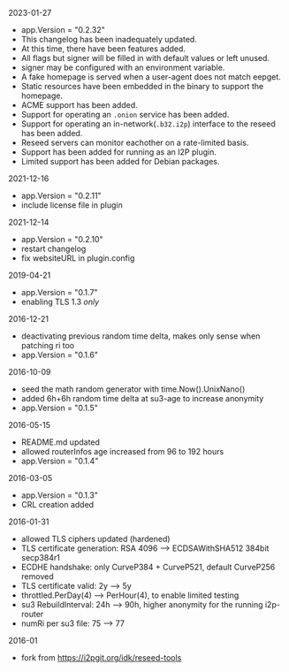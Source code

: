 2023-01-27
 * app.Version = "0.2.32"
 * This changelog has been inadequately updated.
 * At this time, there have been features added.
 * All flags but signer will be filled in with default values or left unused.
 * signer may be configured with an environment variable.
 * A fake homepage is served when a user-agent does not match eepget.
 * Static resources have been embedded in the binary to support the homepage.
 * ACME support has been added.
 * Support for operating an `.onion` service has been added.
 * Support for operating an in-network(`.b32.i2p`) interface to the reseed has been added.
 * Reseed servers can monitor eachother on a rate-limited basis.
 * Support has been added for running as an I2P plugin.
 * Limited support has been added for Debian packages.

2021-12-16
 * app.Version = "0.2.11"
 * include license file in plugin

2021-12-14
 * app.Version = "0.2.10"
 * restart changelog
 * fix websiteURL in plugin.config

2019-04-21
 * app.Version = "0.1.7"
 * enabling TLS 1.3 *only*

2016-12-21
 * deactivating previous random time delta, makes only sense when patching ri too
 * app.Version = "0.1.6"

2016-10-09
 * seed the math random generator with time.Now().UnixNano()
 * added 6h+6h random time delta at su3-age to increase anonymity
 * app.Version = "0.1.5"


2016-05-15
 * README.md updated
 * allowed routerInfos age increased from 96 to 192 hours
 * app.Version = "0.1.4"

2016-03-05
 * app.Version = "0.1.3"
 * CRL creation added

2016-01-31
 * allowed TLS ciphers updated (hardened)
 * TLS certificate generation: RSA 4096 --> ECDSAWithSHA512 384bit secp384r1
 * ECDHE handshake: only CurveP384 + CurveP521, default CurveP256 removed
 * TLS certificate valid: 2y --> 5y
 * throttled.PerDay(4) --> PerHour(4), to enable limited testing
 * su3 RebuildInterval: 24h --> 90h, higher anonymity for the running i2p-router
 * numRi per su3 file: 75 --> 77

2016-01
 * fork from https://i2pgit.org/idk/reseed-tools
